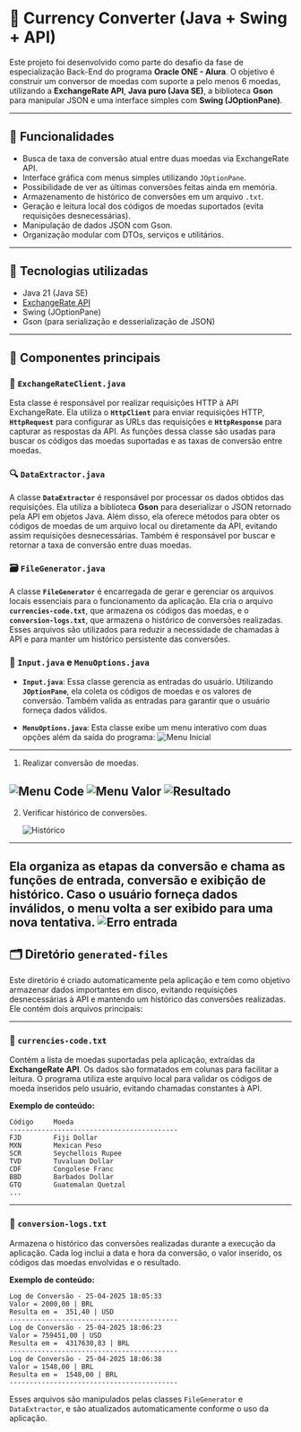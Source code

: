 # 💱 Currency Converter (Java + Swing + API)

Este projeto foi desenvolvido como parte do desafio da fase de especialização Back-End do programa **Oracle ONE - Alura**. O objetivo é construir um conversor de moedas com suporte a pelo menos 6 moedas, utilizando a **ExchangeRate API**, **Java puro (Java SE)**, a biblioteca **Gson** para manipular JSON e uma interface simples com **Swing (JOptionPane)**.

---

## 📌 Funcionalidades

- Busca de taxa de conversão atual entre duas moedas via ExchangeRate API.
- Interface gráfica com menus simples utilizando `JOptionPane`.
- Possibilidade de ver as últimas conversões feitas ainda em memória.
- Armazenamento de histórico de conversões em um arquivo `.txt`.
- Geração e leitura local dos códigos de moedas suportados (evita requisições desnecessárias).
- Manipulação de dados JSON com Gson.
- Organização modular com DTOs, serviços e utilitários.

---

## 🧠 Tecnologias utilizadas

- Java 21 (Java SE)
- [ExchangeRate API](https://www.exchangerate-api.com/)
- Swing (JOptionPane)
- Gson (para serialização e desserialização de JSON)

---

## 🧩 Componentes principais

### 🔗 `ExchangeRateClient.java`

Esta classe é responsável por realizar requisições HTTP à API ExchangeRate. Ela utiliza o **`HttpClient`** para enviar requisições HTTP, **`HttpRequest`** para configurar as URLs das requisições e **`HttpResponse`** para capturar as respostas da API. As funções dessa classe são usadas para buscar os códigos das moedas suportadas e as taxas de conversão entre moedas.

### 🔍 `DataExtractor.java`

A classe **`DataExtractor`** é responsável por processar os dados obtidos das requisições. Ela utiliza a biblioteca **Gson** para deserializar o JSON retornado pela API em objetos Java. Além disso, ela oferece métodos para obter os códigos de moedas de um arquivo local ou diretamente da API, evitando assim requisições desnecessárias. Também é responsável por buscar e retornar a taxa de conversão entre duas moedas.

### 🗃️ `FileGenerator.java`

A classe **`FileGenerator`** é encarregada de gerar e gerenciar os arquivos locais essenciais para o funcionamento da aplicação. Ela cria o arquivo **`currencies-code.txt`**, que armazena os códigos das moedas, e o **`conversion-logs.txt`**, que armazena o histórico de conversões realizadas. Esses arquivos são utilizados para reduzir a necessidade de chamadas à API e para manter um histórico persistente das conversões.

### 🧾 `Input.java` e `MenuOptions.java`

- **`Input.java`**: Essa classe gerencia as entradas do usuário. Utilizando **`JOptionPane`**, ela coleta os códigos de moedas e os valores de conversão. Também valida as entradas para garantir que o usuário forneça dados válidos.

- **`MenuOptions.java`**: Esta classe exibe um menu interativo com duas opções além da saída do programa:
  ![Menu Inicial](images/menu-inicial.png)
---

1. Realizar conversão de moedas.

  ![Menu Code](images/menu-code-input.png)
  ![Menu Valor](images/menu-valor-input.png)
  ![Resultado](images/resultado-conversao.png)
---

2. Verificar histórico de conversões.

   ![Histórico](images/historico-conversoes.png)
---

  Ela organiza as etapas da conversão e chama as funções de entrada, conversão e exibição de histórico. Caso o usuário forneça dados inválidos, o menu volta a ser exibido para uma nova tentativa.
  ![Erro entrada](images/erro-entrada.png)
---

## 🗂️ Diretório `generated-files`

Este diretório é criado automaticamente pela aplicação e tem como objetivo armazenar dados importantes em disco, evitando requisições desnecessárias à API e mantendo um histórico das conversões realizadas. Ele contém dois arquivos principais:

---

### 📄 `currencies-code.txt`

Contém a lista de moedas suportadas pela aplicação, extraídas da **ExchangeRate API**. Os dados são formatados em colunas para facilitar a leitura. O programa utiliza este arquivo local para validar os códigos de moeda inseridos pelo usuário, evitando chamadas constantes à API.

**Exemplo de conteúdo:**

````
Código     Moeda
------------------------------------------
FJD        Fiji Dollar                             
MXN        Mexican Peso                            
SCR        Seychellois Rupee                       
TVD        Tuvaluan Dollar                         
CDF        Congolese Franc                         
BBD        Barbados Dollar                         
GTQ        Guatemalan Quetzal                      
...
````
---

### 📄 `conversion-logs.txt`

Armazena o histórico das conversões realizadas durante a execução da aplicação. Cada log inclui a data e hora da conversão, o valor inserido, os códigos das moedas envolvidas e o resultado.

**Exemplo de conteúdo:**

````
Log de Conversão - 25-04-2025 18:05:33
Valor = 2000,00 | BRL
Resulta em =  351,40 | USD
------------------------------------------
Log de Conversão - 25-04-2025 18:06:23
Valor = 759451,00 | USD
Resulta em =  4317630,83 | BRL
------------------------------------------
Log de Conversão - 25-04-2025 18:06:38
Valor = 1548,00 | BRL
Resulta em =  1548,00 | BRL
------------------------------------------
````
Esses arquivos são manipulados pelas classes `FileGenerator` e `DataExtractor`, e são atualizados automaticamente conforme o uso da aplicação.
